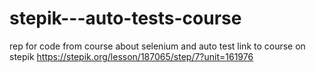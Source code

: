 # stepik---auto-tests-course
rep for code from course about selenium and auto test
link to course on stepik https://stepik.org/lesson/187065/step/7?unit=161976